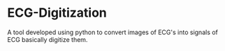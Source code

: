 # ECG-Digitization
A tool developed using python to convert images of ECG's into signals of ECG basically digitize them.
